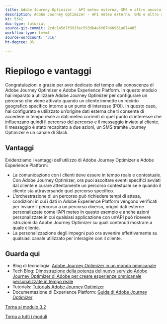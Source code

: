```yaml
---
title: Adobe Journey Optimizer - API meteo esterna, SMS e altro ancora - Riepilogo
description: Adobe Journey Optimizer - API meteo esterna, SMS e altro ancora - Riepilogo
kt: 5342
doc-type: tutorial
source-git-commit: 2cdc145d7f3933ec593db4e6f67b60961a674405
workflow-type: tm+mt
source-wordcount: '316'
ht-degree: 0%

---
```


# Riepilogo e vantaggi

Congratulazioni e grazie per aver dedicato del tempo alla conoscenza di Adobe Journey Optimizer e Adobe Experience Platform.
In questo modulo hai imparato a utilizzare Adobe Journey Optimizer per configurare un percorso che viene attivato quando un cliente immette un recinto geografico specifico intorno a un punto di interesse (POI). In questo caso, hai configurato e utilizzato un’origine dati esterna che ti consente di accedere in tempo reale ai dati meteo correnti di quel punto di interesse che influenzano quindi il percorso del percorso e il messaggio inviato al cliente. Il messaggio è stato recapitato a due azioni, un SMS tramite Journey Optimizer e un canale di Slack.

## Vantaggi

Evidenziamo i vantaggi dell’utilizzo di Adobe Journey Optimizer e Adobe Experience Platform:

- La comunicazione con i clienti deve essere in tempo reale e contestuale. Con Adobe Journey Optimizer, ora puoi ascoltare eventi specifici avviati dal cliente e curare attentamente un percorso contestuale se e quando il cliente sta attraversando quel percorso specifico.
- L’orchestrazione di un percorso può richiedere tempi di attesa, condizioni in cui i dati in Adobe Experience Platform vengono verificati per inviare il percorso a un percorso diverso, origini dati esterne personalizzate come l’API meteo in questo esempio e anche azioni personalizzate in cui qualsiasi applicazione con un’API può ricevere istruzioni da Adobe Journey Optimizer su quali contenuti mostrare a quale cliente.
- La personalizzazione degli impegni può ora avvenire effettivamente su qualsiasi canale utilizzato per interagire con il cliente.

## Guarda qui

- Blog di tecnologia: [Adobe Journey Optimizer in un mondo omnicanale](https://medium.com/adobetech/journey-orchestration-in-an-omnichannel-world-3a2d32d556d9)
- Tech Blog: [Dimostrazione della potenza del nuovo servizio Adobe Journey Optimizer di Adobe per creare esperienze omnicanale personalizzate in tempo reale](https://medium.com/adobetech/demonstrating-the-power-of-adobes-new-journey-orchestration-service-to-build-personalized-aa60d88cd34)
- Tutorials: [Tutorials Adobe Journey Optimizer](https://experienceleague.adobe.com/docs/journey-orchestration-learn/tutorials/understanding-journey-orchestration.html?lang=it)
- Documentazione di Experience Platform: [Guida di Adobe Journey Optimizer](https://experienceleague.adobe.com/docs/journeys/using/journey-orchestration-home.html?lang=it)

[Torna al modulo 3.2](journey-orchestration-external-weather-api-sms.md)

[Torna a tutti i moduli](../../../overview.md)
